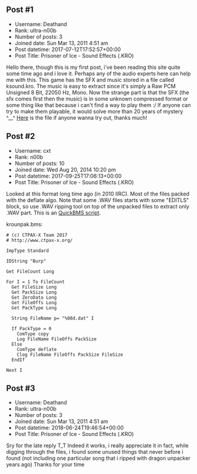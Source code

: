 ## Post #1
- Username: Deathand
- Rank: ultra-n00b
- Number of posts: 3
- Joined date: Sun Mar 13, 2011 4:51 am
- Post datetime: 2017-07-12T17:52:57+00:00
- Post Title: Prisoner of Ice - Sound Effects (.KRO)

Hello there, though this is my first post, i've been reading this site quite some time ago and i love it. Perhaps any of the audio experts here can help me with this. This game has the SFX and music stored in a file called ksound.kro. The music is easy to extract since it's simply a Raw PCM Unsigned 8 Bit, 22050 Hz, Mono. Now the strange part is that the SFX (the sfx comes first then the music) is in some unknown compressed format or some thing like that because i can't find a way to play them :/ If anyone can try to make them playable, it would solve more than 20 years of mystery ^__^
[Here](https://mega.nz/#!5yQAHAST!OcF6Jaw9OIrnMrdj6zYGhZvRLbrXbTNUAIGmpoRiGh8) is the file if anyone wanna try out, thanks much!
## Post #2
- Username: cxt
- Rank: n00b
- Number of posts: 10
- Joined date: Wed Aug 20, 2014 10:20 pm
- Post datetime: 2017-09-25T17:06:13+00:00
- Post Title: Prisoner of Ice - Sound Effects (.KRO)

Looked at this format long time ago (in 2010 IIRC). Most of the files packed with the deflate algo.
Note that some .WAV files starts with some "EDITLS" block, so use .WAV ripping tool on top of the unpacked files to extract only .WAV part.
This is an [QuickBMS script](http://forum.xentax.com/viewtopic.php?f=13&t=4450).

krounpak.bms:

```
# (c) CTPAX-X Team 2017
# http://www.ctpax-x.org/

ImpType Standard

IDString "Burp"

Get FileCount Long

For I = 1 To FileCount
  Get FileSize Long
  Get PackSize Long
  Get ZeroData Long
  Get FileOffs Long
  Get PackType Long

  String FileName p= "%08d.dat" I

  If PackType = 0
    ComType copy
    Log FileName FileOffs PackSize
  Else
    ComType deflate
    Clog FileName FileOffs PackSize FileSize
  EndIf

Next I
```
## Post #3
- Username: Deathand
- Rank: ultra-n00b
- Number of posts: 3
- Joined date: Sun Mar 13, 2011 4:51 am
- Post datetime: 2018-06-24T19:46:54+00:00
- Post Title: Prisoner of Ice - Sound Effects (.KRO)

Sry for the late reply T_T Indeed it works, i really appreciate it  in fact, while digging through the files, i found some unused things that never before i found (not including one particular song that i ripped with dragon unpacker years ago) Thanks for your time
